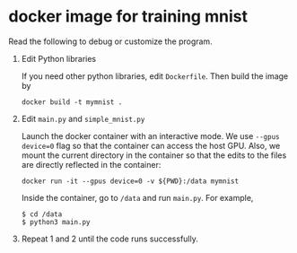 # docker image for training mnist

Read the following to debug or customize the program.

1. Edit Python libraries

    If you need other python libraries, edit `Dockerfile`.
    Then build the image by
    ```
    docker build -t mymnist .
    ```

1. Edit `main.py` and `simple_mnist.py`

    Launch the docker container with an interactive mode.
    We use `--gpus device=0` flag so that the container can access the host GPU.
    Also, we mount the current directory in the container so that the edits to the files are directly reflected in the container:
    ```
    docker run -it --gpus device=0 -v ${PWD}:/data mymnist
    ```
    Inside the container, go to `/data` and run `main.py`.
    For example,
    ```
    $ cd /data
    $ python3 main.py
    ```

1. Repeat 1 and 2 until the code runs successfully.
